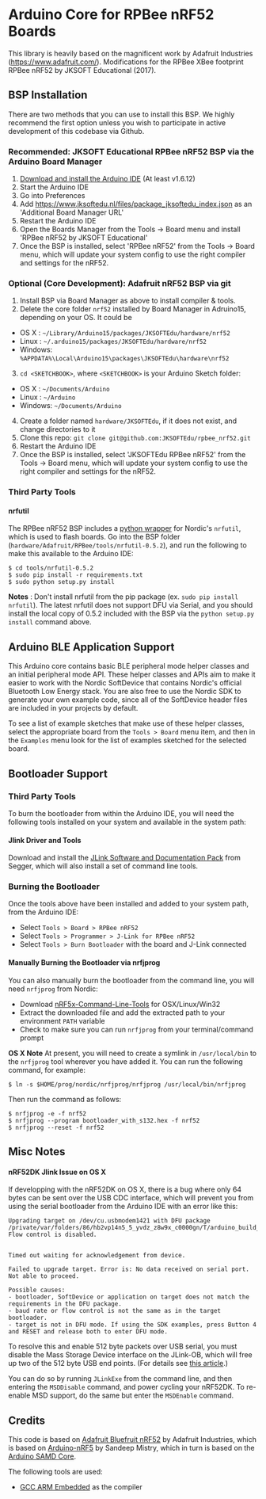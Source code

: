 # Arduino Core for RPBee nRF52 Boards
This library is heavily based on the magnificent work by Adafruit Industries (https://www.adafruit.com/).
Modifications for the RPBee XBee footprint RPBee nRF52 by JKSOFT Educational (2017).

## BSP Installation

There are two methods that you can use to install this BSP. We highly recommend the first option unless you wish to participate in active development of this codebase via Github.

### Recommended: JKSOFT Educational RPBee nRF52 BSP via the Arduino Board Manager

 1. [Download and install the Arduino IDE](https://www.arduino.cc/en/Main/Software) (At least v1.6.12)
 2. Start the Arduino IDE
 3. Go into Preferences
 4. Add https://www.jksoftedu.nl/files/package_jksoftedu_index.json as an 'Additional Board Manager URL'
 5. Restart the Arduino IDE
 6. Open the Boards Manager from the Tools -> Board menu and install 'RPBee nRF52 by JKSOFT Educational'
 7. Once the BSP is installed, select 'RPBee nRF52' from the Tools -> Board menu, which will update your system config to use the right compiler and settings for the nRF52.

### Optional (Core Development): Adafruit nRF52 BSP via git

 1. Install BSP via Board Manager as above to install compiler & tools.
 2. Delete the core folder `nrf52` installed by Board Manager in Adruino15, depending on your OS. It could be
  * OS X   : `~/Library/Arduino15/packages/JKSOFTEdu/hardware/nrf52`
  * Linux  : `~/.arduino15/packages/JKSOFTEdu/hardware/nrf52`
  * Windows: `%APPDATA%\Local\Arduino15\packages\JKSOFTEdu\hardware\nrf52`
 3. ```cd <SKETCHBOOK>```, where ```<SKETCHBOOK>``` is your Arduino Sketch folder:
  * OS X   : ```~/Documents/Arduino```
  * Linux  : ```~/Arduino```
  * Windows: ```~/Documents/Arduino```
 4. Create a folder named ```hardware/JKSOFTEdu```, if it does not exist, and change directories to it
 5. Clone this repo: `git clone git@github.com:JKSOFTEdu/rpbee_nrf52.git`
 6. Restart the Arduino IDE
 7. Once the BSP is installed, select 'JKSOFTEdu RPBee nRF52' from the Tools -> Board menu, which will update your system config to use the right compiler and settings for the nRF52.

### Third Party Tools

#### nrfutil

The RPBee nRF52 BSP includes a [python wrapper](https://github.com/NordicSemiconductor/pc-nrfutil)
for Nordic's `nrfutil`, which is used to flash boards. Go into the BSP folder
(`hardware/Adafruit/RPBee/tools/nrfutil-0.5.2`), and run the following to make
this available to the Arduino IDE:

```
$ cd tools/nrfutil-0.5.2
$ sudo pip install -r requirements.txt
$ sudo python setup.py install
```

**Notes** : Don't install nrfutil from the pip package (ex. `sudo pip install nrfutil`). The
latest nrfutil does not support DFU via Serial, and you should install the local copy of 0.5.2
included with the BSP via the `python setup.py install` command above.

## Arduino BLE Application Support

This Arduino core contains basic BLE peripheral mode helper classes and an initial peripheral mode
API. These helper classes and APIs aim to make it easier to work with the Nordic SoftDevice that
contains Nordic's official Bluetooth Low Energy stack. You are also free to use the Nordic SDK to
generate your own example code, since all of the SoftDevice header files are included in your
projects by default.

To see a list of example sketches that make use of these helper classes, select the appropriate
board from the `Tools > Board` menu item, and then in the `Examples` menu look for the list of
examples sketched for the selected board.

## Bootloader Support

### Third Party Tools

To burn the bootloader from within the Arduino IDE, you will need the following tools installed
on your system and available in the system path:

#### Jlink Driver and Tools

Download and install the [JLink Software and Documentation Pack](https://www.segger.com/downloads/jlink)
from Segger, which will also install a set of command line tools.

### Burning the Bootloader

Once the tools above have been installed and added to your system path, from the Arduino IDE:

- Select `Tools > Board > RPBee nRF52`
- Select `Tools > Programmer > J-Link for RPBee nRF52`
- Select `Tools > Burn Bootloader` with the board and J-Link connected

#### Manually Burning the Bootloader via nrfjprog

You can also manually burn the bootloader from the command line, you will need `nrfjprog` from Nordic:

- Download [nRF5x-Command-Line-Tools](https://www.nordicsemi.com/eng/Products/Bluetooth-low-energy/nRF52832#Downloads) for OSX/Linux/Win32
- Extract the downloaded file and add the extracted path to your environment `PATH` variable
- Check to make sure you can run `nrfjprog` from your terminal/command prompt

**OS X Note** At present, you will need to create a symlink in `/usr/local/bin` to the
`nrfjprog` tool wherever you have added it. You can run the following command, for example:

```
$ ln -s $HOME/prog/nordic/nrfjprog/nrfjprog /usr/local/bin/nrfjprog
```

Then run the command as follows:

```
$ nrfjprog -e -f nrf52
$ nrfjprog --program bootloader_with_s132.hex -f nrf52
$ nrfjprog --reset -f nrf52
```

## Misc Notes

#### nRF52DK Jlink Issue on OS X

If developping with the nRF52DK on OS X, there is a bug where only 64 bytes can be sent
over the USB CDC interface, which will prevent you from using the serial bootloader from
the Arduino IDE with an error like this:

```
Upgrading target on /dev/cu.usbmodem1421 with DFU package /private/var/folders/86/hb2vp14n5_5_yvdz_z8w9x_c0000gn/T/arduino_build_267869/nRF51Blinky.ino.zip. Flow control is disabled.


Timed out waiting for acknowledgement from device.

Failed to upgrade target. Error is: No data received on serial port. Not able to proceed.

Possible causes:
- bootloader, SoftDevice or application on target does not match the requirements in the DFU package.
- baud rate or flow control is not the same as in the target bootloader.
- target is not in DFU mode. If using the SDK examples, press Button 4 and RESET and release both to enter DFU mode.
```

To resolve this and enable 512 byte packets over USB serial, you must disable the
Mass Storage Device interface on the JLink-OB, which will free up two of the 512 byte
USB end points. (For details see [this article](https://wiki.segger.com/index.php?title=J-Link-OB_SAM3U).)

You can do so by running `JLinkExe` from the command line, and then entering the
`MSDDisable` command, and power cycling your nRF52DK. To re-enable MSD support, do the same
but enter the `MSDEnable` command.

## Credits

This code is based on [Adafruit Bluefruit nRF52](https://github.com/adafruit/Adafruit_nRF52_Arduino) by Adafruit Industries,
which is based on [Arduino-nRF5](https://github.com/sandeepmistry/arduino-nRF5) by Sandeep Mistry,
which in turn is based on the [Arduino SAMD Core](https://github.com/arduino/ArduinoCore-samd).

The following tools are used:

 * [GCC ARM Embedded](https://launchpad.net/gcc-arm-embedded) as the compiler

